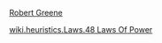 [Robert Greene](../../../MyDendronExistence/Relationships/People/Robert%20Greene.md)

[wiki.heuristics.Laws.48 Laws Of Power](../../Heuristics/Laws/48%20Laws%20Of%20Power.md)